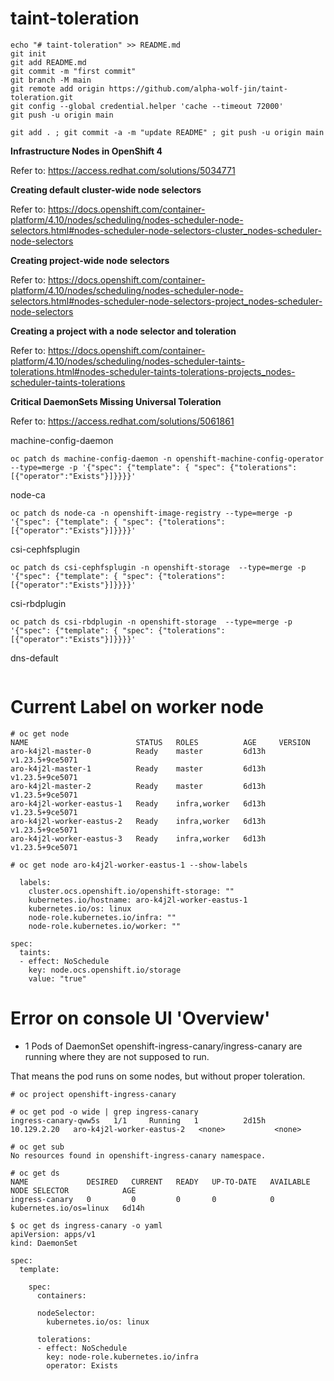 # taint-toleration

```
echo "# taint-toleration" >> README.md
git init
git add README.md
git commit -m "first commit"
git branch -M main
git remote add origin https://github.com/alpha-wolf-jin/taint-toleration.git
git config --global credential.helper 'cache --timeout 72000'
git push -u origin main

git add . ; git commit -a -m "update README" ; git push -u origin main
```

**Infrastructure Nodes in OpenShift 4**

Refer to: https://access.redhat.com/solutions/5034771


**Creating default cluster-wide node selectors**

Refer to: https://docs.openshift.com/container-platform/4.10/nodes/scheduling/nodes-scheduler-node-selectors.html#nodes-scheduler-node-selectors-cluster_nodes-scheduler-node-selectors


**Creating project-wide node selectors**

Refer to: https://docs.openshift.com/container-platform/4.10/nodes/scheduling/nodes-scheduler-node-selectors.html#nodes-scheduler-node-selectors-project_nodes-scheduler-node-selectors


**Creating a project with a node selector and toleration**

Refer to: https://docs.openshift.com/container-platform/4.10/nodes/scheduling/nodes-scheduler-taints-tolerations.html#nodes-scheduler-taints-tolerations-projects_nodes-scheduler-taints-tolerations


**Critical DaemonSets Missing Universal Toleration**

Refer to: https://access.redhat.com/solutions/5061861

machine-config-daemon
```
oc patch ds machine-config-daemon -n openshift-machine-config-operator  --type=merge -p '{"spec": {"template": { "spec": {"tolerations":[{"operator":"Exists"}]}}}}'
```

node-ca
```
oc patch ds node-ca -n openshift-image-registry --type=merge -p '{"spec": {"template": { "spec": {"tolerations":[{"operator":"Exists"}]}}}}'
```

csi-cephfsplugin
```
oc patch ds csi-cephfsplugin -n openshift-storage  --type=merge -p '{"spec": {"template": { "spec": {"tolerations":[{"operator":"Exists"}]}}}}'
```

csi-rbdplugin
```
oc patch ds csi-rbdplugin -n openshift-storage  --type=merge -p '{"spec": {"template": { "spec": {"tolerations":[{"operator":"Exists"}]}}}}'
```

dns-default
```

```

# Current Label on worker node
```
# oc get node
NAME                        STATUS   ROLES          AGE     VERSION
aro-k4j2l-master-0          Ready    master         6d13h   v1.23.5+9ce5071
aro-k4j2l-master-1          Ready    master         6d13h   v1.23.5+9ce5071
aro-k4j2l-master-2          Ready    master         6d13h   v1.23.5+9ce5071
aro-k4j2l-worker-eastus-1   Ready    infra,worker   6d13h   v1.23.5+9ce5071
aro-k4j2l-worker-eastus-2   Ready    infra,worker   6d13h   v1.23.5+9ce5071
aro-k4j2l-worker-eastus-3   Ready    infra,worker   6d13h   v1.23.5+9ce5071

# oc get node aro-k4j2l-worker-eastus-1 --show-labels

  labels:
    cluster.ocs.openshift.io/openshift-storage: ""
    kubernetes.io/hostname: aro-k4j2l-worker-eastus-1
    kubernetes.io/os: linux
    node-role.kubernetes.io/infra: ""
    node-role.kubernetes.io/worker: ""

spec:
  taints:
  - effect: NoSchedule
    key: node.ocs.openshift.io/storage
    value: "true"

```

# Error on console UI 'Overview'

- 1 Pods of DaemonSet openshift-ingress-canary/ingress-canary are running where they are not supposed to run.

That means the pod runs on some nodes, but without proper toleration.
```
# oc project openshift-ingress-canary

# oc get pod -o wide | grep ingress-canary
ingress-canary-qww5s   1/1     Running   1          2d15h   10.129.2.20   aro-k4j2l-worker-eastus-2   <none>           <none>

# oc get sub
No resources found in openshift-ingress-canary namespace.

# oc get ds
NAME             DESIRED   CURRENT   READY   UP-TO-DATE   AVAILABLE   NODE SELECTOR            AGE
ingress-canary   0         0         0       0            0           kubernetes.io/os=linux   6d14h

$ oc get ds ingress-canary -o yaml
apiVersion: apps/v1
kind: DaemonSet

spec:
  template:

    spec:
      containers:

      nodeSelector:
        kubernetes.io/os: linux

      tolerations:
      - effect: NoSchedule
        key: node-role.kubernetes.io/infra
        operator: Exists

```
